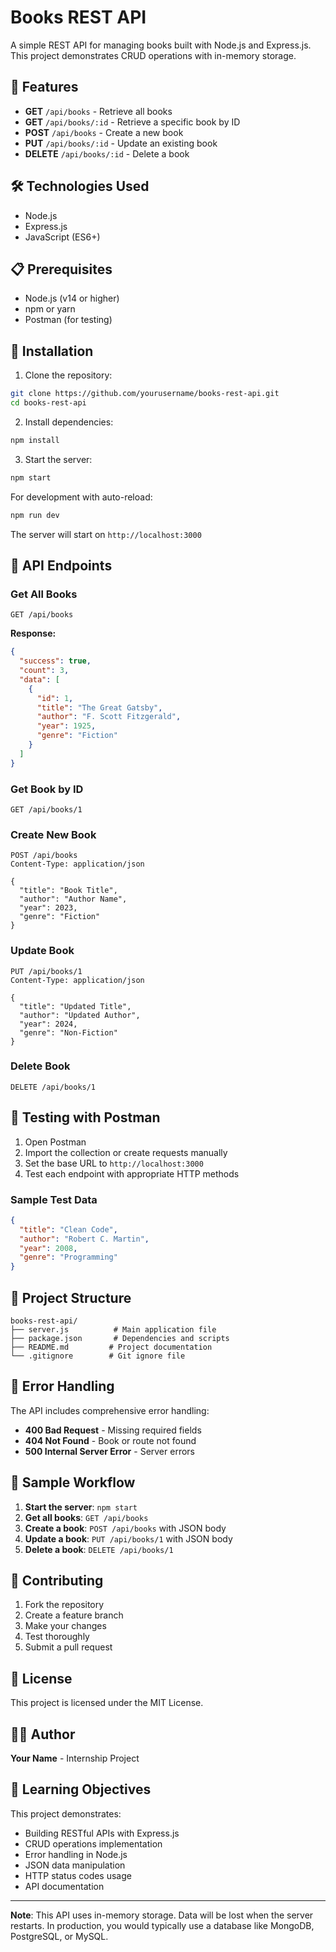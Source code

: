 # Books REST API

A simple REST API for managing books built with Node.js and Express.js. This project demonstrates CRUD operations with in-memory storage.

## 🚀 Features

- **GET** `/api/books` - Retrieve all books
- **GET** `/api/books/:id` - Retrieve a specific book by ID
- **POST** `/api/books` - Create a new book
- **PUT** `/api/books/:id` - Update an existing book
- **DELETE** `/api/books/:id` - Delete a book

## 🛠️ Technologies Used

- Node.js
- Express.js
- JavaScript (ES6+)

## 📋 Prerequisites

- Node.js (v14 or higher)
- npm or yarn
- Postman (for testing)

## 🔧 Installation

1. Clone the repository:
```bash
git clone https://github.com/yourusername/books-rest-api.git
cd books-rest-api
```

2. Install dependencies:
```bash
npm install
```

3. Start the server:
```bash
npm start
```

For development with auto-reload:
```bash
npm run dev
```

The server will start on `http://localhost:3000`

## 📖 API Endpoints

### Get All Books
```http
GET /api/books
```

**Response:**
```json
{
  "success": true,
  "count": 3,
  "data": [
    {
      "id": 1,
      "title": "The Great Gatsby",
      "author": "F. Scott Fitzgerald",
      "year": 1925,
      "genre": "Fiction"
    }
  ]
}
```

### Get Book by ID
```http
GET /api/books/1
```

### Create New Book
```http
POST /api/books
Content-Type: application/json

{
  "title": "Book Title",
  "author": "Author Name",
  "year": 2023,
  "genre": "Fiction"
}
```

### Update Book
```http
PUT /api/books/1
Content-Type: application/json

{
  "title": "Updated Title",
  "author": "Updated Author",
  "year": 2024,
  "genre": "Non-Fiction"
}
```

### Delete Book
```http
DELETE /api/books/1
```

## 🧪 Testing with Postman

1. Open Postman
2. Import the collection or create requests manually
3. Set the base URL to `http://localhost:3000`
4. Test each endpoint with appropriate HTTP methods

### Sample Test Data
```json
{
  "title": "Clean Code",
  "author": "Robert C. Martin",
  "year": 2008,
  "genre": "Programming"
}
```

## 📁 Project Structure

```
books-rest-api/
├── server.js          # Main application file
├── package.json       # Dependencies and scripts
├── README.md         # Project documentation
└── .gitignore        # Git ignore file
```

## 🚦 Error Handling

The API includes comprehensive error handling:

- **400 Bad Request** - Missing required fields
- **404 Not Found** - Book or route not found
- **500 Internal Server Error** - Server errors

## 🔄 Sample Workflow

1. **Start the server**: `npm start`
2. **Get all books**: `GET /api/books`
3. **Create a book**: `POST /api/books` with JSON body
4. **Update a book**: `PUT /api/books/1` with JSON body
5. **Delete a book**: `DELETE /api/books/1`

## 🤝 Contributing

1. Fork the repository
2. Create a feature branch
3. Make your changes
4. Test thoroughly
5. Submit a pull request

## 📝 License

This project is licensed under the MIT License.

## 👨‍💻 Author

**Your Name** - Internship Project

## 🎯 Learning Objectives

This project demonstrates:
- Building RESTful APIs with Express.js
- CRUD operations implementation
- Error handling in Node.js
- JSON data manipulation
- HTTP status codes usage
- API documentation

---

**Note**: This API uses in-memory storage. Data will be lost when the server restarts. In production, you would typically use a database like MongoDB, PostgreSQL, or MySQL.
